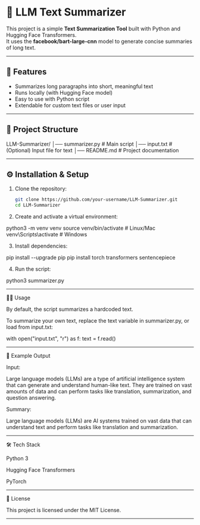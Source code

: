 # 📝 LLM Text Summarizer

This project is a simple **Text Summarization Tool** built with Python and Hugging Face Transformers.  
It uses the **facebook/bart-large-cnn** model to generate concise summaries of long text.

---

## 🚀 Features
- Summarizes long paragraphs into short, meaningful text  
- Runs locally (with Hugging Face model)  
- Easy to use with Python script  
- Extendable for custom text files or user input  

---

## 📂 Project Structure

LLM-Summarizer/ │── summarizer.py     # Main script │── input.txt         # (Optional) Input file for text │── README.md         # Project documentation

---

## ⚙️ Installation & Setup

1. Clone the repository:
   ```bash
   git clone https://github.com/your-username/LLM-Summarizer.git
   cd LLM-Summarizer

2. Create and activate a virtual environment:

python3 -m venv venv
source venv/bin/activate   # Linux/Mac
venv\Scripts\activate      # Windows


3. Install dependencies:

pip install --upgrade pip
pip install torch transformers sentencepiece


4. Run the script:

python3 summarizer.py




---

🧑‍💻 Usage

By default, the script summarizes a hardcoded text.

To summarize your own text, replace the text variable in summarizer.py, or load from input.txt:

with open("input.txt", "r") as f:
    text = f.read()



---

📌 Example Output

Input:

Large language models (LLMs) are a type of artificial intelligence system
that can generate and understand human-like text. They are trained on vast
amounts of data and can perform tasks like translation, summarization,
and question answering.

Summary:

Large language models (LLMs) are AI systems trained on vast data that can
understand text and perform tasks like translation and summarization.


---

🛠️ Tech Stack

Python 3

Hugging Face Transformers

PyTorch



---

📄 License

This project is licensed under the MIT License.

---
